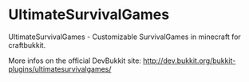 UltimateSurvivalGames
=====================

UltimateSurvivalGames - Customizable SurvivalGames in minecraft for craftbukkit. 

More infos on the official DevBukkit site: http://dev.bukkit.org/bukkit-plugins/ultimatesurvivalgames/